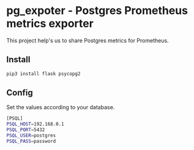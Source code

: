 <h1>pg_expoter - Postgres Prometheus metrics exporter</h1>
This project help's us to share Postgres metrics for Prometheus.

## Install
```bash
pip3 install flask psycopg2 
```

## Config
Set the values according to your database.
```bash
[PSQL]
PSQL_HOST=192.168.0.1
PSQL_PORT=5432
PSQL_USER=postgres
PSQL_PASS=password
```